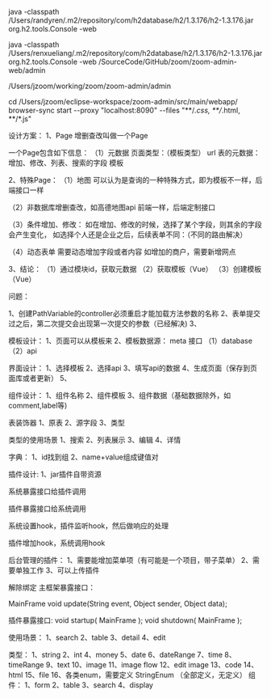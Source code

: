 java -classpath /Users/randyren/.m2/repository/com/h2database/h2/1.3.176/h2-1.3.176.jar org.h2.tools.Console -web


java -classpath /Users/renxueliang/.m2/repository/com/h2database/h2/1.3.176/h2-1.3.176.jar org.h2.tools.Console -web
/SourceCode/GitHub/zoom/zoom-admin-web/admin

/Users/jzoom/working/zoom/zoom-admin/admin

cd /Users/jzoom/eclipse-workspace/zoom-admin/src/main/webapp/
browser-sync start --proxy "localhost:8090" --files "**/*.css, **/*.html, **/*.js"


设计方案：
1、Page
增删查改叫做一个Page

一个Page包含如下信息：
（1）元数据
页面类型：（模板类型）
url
表的元数据：增加、修改、列表、搜索的字段
模板


2、特殊Page：
（1）地图
可以认为是查询的一种特殊方式，即为模板不一样，后端接口一样

（2）非数据库增删查改，如高德地图api
前端一样，后端定制接口

（3）条件增加、修改：
如在增加、修改的时候，选择了某个字段，则其余的字段会产生变化，
如选择个人还是企业之后，后续表单不同：（不同的路由解决）

（4）动态表单
需要动态增加字段或者内容
如增加的商户，需要新增网点

3、结论：
（1）通过模块id，获取元数据
（2）获取模板（Vue）
（3）创建模板（Vue）



问题：

1、创建PathVariable的controller必须重启才能加载方法参数的名称 
2、表单提交过之后，第二次提交会出现第一次提交的参数（已经解决)
3、


模板设计：
1、页面可以从模板来
2、模板数据源：
meta 接口
（1）database
（2）api


界面设计：
1、选择模板
2、选择api
3、填写api的数据
4、生成页面（保存到页面库或者更新）
5、


组件设计：
1、组件名称
2、组件模板
3、组件数据（基础数据除外，如comment,label等)


表装饰器
1、原表
2、源字段
3、类型

类型的使用场景
1、搜索
2、列表展示
3、编辑
4、详情


字典：
1、id找到组
2、name+value组成键值对





插件设计:
1、jar插件自带资源


系统暴露接口给插件调用

插件暴露接口给系统调用

系统设置hook，插件监听hook，然后做响应的处理

插件增加hook，系统调用hook

后台管理的插件：
1、需要能增加菜单项（有可能是一个项目，带子菜单）
2、需要单独工作
3、可以上传插件


解除绑定
主框架暴露接口：

MainFrame
void update(String event, Object sender, Object data);

插件暴露接口:
void startup( MainFrame );
void shutdown( MainFrame );


使用场景：
1、search
2、table
3、detail
4、edit

类型：
1、string
2、int
4、money
5、date
6、dateRange
7、time
8、timeRange
9、text
10、image
11、image flow
12、edit image
13、code
14、html
15、file
16、各类enum，需要定义   StringEnum （全部定义，无定义）
组件：
1、form
2、table
3、search
4、display




